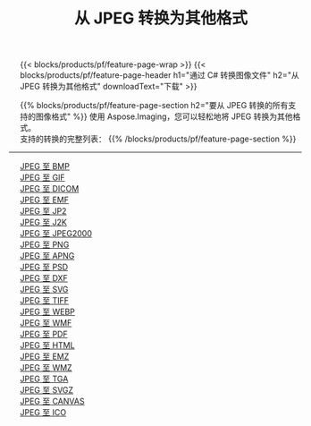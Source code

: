 ﻿---
title: 从 JPEG 转换为其他格式 
weight: 3920
url: /zh-hans/java/conversion/from/jpeg 
lang: zh-hans
langdirlevel: 2
locales: zh-hans,ja,it,ru,de,es,fr,nl,id,lt,pl,pt,vi,tr,ko,zh-hant,ar,hi,th,sv,cs,uk,he
description: 使用 Aspose.Imaging，您可以轻松地将 JPEG 转换为其他格式
---

{{< blocks/products/pf/feature-page-wrap >}}
{{< blocks/products/pf/feature-page-header h1="通过 C# 转换图像文件" h2="从 JPEG 转换为其他格式" downloadText="下载" >}}


{{% blocks/products/pf/feature-page-section  h2="要从 JPEG 转换的所有支持的图像格式" %}}
使用 Aspose.Imaging，您可以轻松地将 JPEG 转换为其他格式。
<br/>
支持的转换的完整列表：
{{% /blocks/products/pf/feature-page-section %}}
<div class="container-fluid productfamilypage bg-gray">
    <div class="convertypes bg-gray agp-content section">
        <div class="container">
		<hr style="margin-left:-20px;"/>
		<div class="row other-converters">
		    <div class='col-md-2 other-converter remove-lp remove-rp'><a href="/imaging/zh-hans/java/conversion/jpeg-to-bmp" >JPEG 至 BMP</a></div><div class='col-md-2 other-converter remove-lp remove-rp'><a href="/imaging/zh-hans/java/conversion/jpeg-to-gif" >JPEG 至 GIF</a></div><div class='col-md-2 other-converter remove-lp remove-rp'><a href="/imaging/zh-hans/java/conversion/jpeg-to-dicom" >JPEG 至 DICOM</a></div><div class='col-md-2 other-converter remove-lp remove-rp'><a href="/imaging/zh-hans/java/conversion/jpeg-to-emf" >JPEG 至 EMF</a></div><div class='col-md-2 other-converter remove-lp remove-rp'><a href="/imaging/zh-hans/java/conversion/jpeg-to-jp2" >JPEG 至 JP2</a></div><div class='col-md-2 other-converter remove-lp remove-rp'><a href="/imaging/zh-hans/java/conversion/jpeg-to-j2k" >JPEG 至 J2K</a></div><div class='col-md-2 other-converter remove-lp remove-rp'><a href="/imaging/zh-hans/java/conversion/jpeg-to-jpeg2000" >JPEG 至 JPEG2000</a></div><div class='col-md-2 other-converter remove-lp remove-rp'><a href="/imaging/zh-hans/java/conversion/jpeg-to-png" >JPEG 至 PNG</a></div><div class='col-md-2 other-converter remove-lp remove-rp'><a href="/imaging/zh-hans/java/conversion/jpeg-to-apng" >JPEG 至 APNG</a></div><div class='col-md-2 other-converter remove-lp remove-rp'><a href="/imaging/zh-hans/java/conversion/jpeg-to-psd" >JPEG 至 PSD</a></div><div class='col-md-2 other-converter remove-lp remove-rp'><a href="/imaging/zh-hans/java/conversion/jpeg-to-dxf" >JPEG 至 DXF</a></div><div class='col-md-2 other-converter remove-lp remove-rp'><a href="/imaging/zh-hans/java/conversion/jpeg-to-svg" >JPEG 至 SVG</a></div><div class='col-md-2 other-converter remove-lp remove-rp'><a href="/imaging/zh-hans/java/conversion/jpeg-to-tiff" >JPEG 至 TIFF</a></div><div class='col-md-2 other-converter remove-lp remove-rp'><a href="/imaging/zh-hans/java/conversion/jpeg-to-webp" >JPEG 至 WEBP</a></div><div class='col-md-2 other-converter remove-lp remove-rp'><a href="/imaging/zh-hans/java/conversion/jpeg-to-wmf" >JPEG 至 WMF</a></div><div class='col-md-2 other-converter remove-lp remove-rp'><a href="/imaging/zh-hans/java/conversion/jpeg-to-pdf" >JPEG 至 PDF</a></div><div class='col-md-2 other-converter remove-lp remove-rp'><a href="/imaging/zh-hans/java/conversion/jpeg-to-html" >JPEG 至 HTML</a></div><div class='col-md-2 other-converter remove-lp remove-rp'><a href="/imaging/zh-hans/java/conversion/jpeg-to-emz" >JPEG 至 EMZ</a></div><div class='col-md-2 other-converter remove-lp remove-rp'><a href="/imaging/zh-hans/java/conversion/jpeg-to-wmz" >JPEG 至 WMZ</a></div><div class='col-md-2 other-converter remove-lp remove-rp'><a href="/imaging/zh-hans/java/conversion/jpeg-to-tga" >JPEG 至 TGA</a></div><div class='col-md-2 other-converter remove-lp remove-rp'><a href="/imaging/zh-hans/java/conversion/jpeg-to-svgz" >JPEG 至 SVGZ</a></div><div class='col-md-2 other-converter remove-lp remove-rp'><a href="/imaging/zh-hans/java/conversion/jpeg-to-canvas" >JPEG 至 CANVAS</a></div><div class='col-md-2 other-converter remove-lp remove-rp'><a href="/imaging/zh-hans/java/conversion/jpeg-to-ico" >JPEG 至 ICO</a></div>
                </div>
        </div>
    </div>
</div>
<br/>

